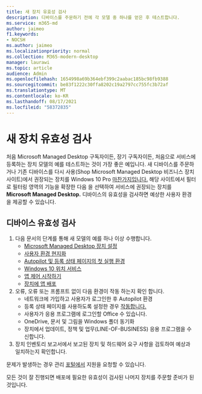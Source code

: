 ```yaml
---
title: 새 장치 유효성 검사
description: 디바이스를 주문하기 전에 각 모델 중 하나를 얻은 후 테스트합니다.
ms.service: m365-md
author: jaimeo
f1.keywords:
- NOCSH
ms.author: jaimeo
ms.localizationpriority: normal
ms.collection: M365-modern-desktop
manager: laurawi
ms.topic: article
audience: Admin
ms.openlocfilehash: 1654998a69b364ebf399c2aabac185bc98fb9388
ms.sourcegitcommit: be83f1222c30ffa8202c19a2797cc755fc3b72af
ms.translationtype: MT
ms.contentlocale: ko-KR
ms.lasthandoff: 08/17/2021
ms.locfileid: "58372835"
---
```

# <a name="validate-new-devices"></a>새 장치 유효성 검사

처음 Microsoft Managed Desktop 구독자이든, 장기 구독자이든, 처음으로 서비스에 등록하는 장치 모델의 예를 테스트하는 것이 가장 좋은 예입니다. 새 디바이스를 주문하거나 기존 디바이스를 다시 사용(Shop Microsoft Managed Desktop 비즈니스 장치 사이트)에서 권장되는 장치를 Windows 10 Pro [마찬가지입니다.](https://www.microsoft.com/en-us/windowsforbusiness/view-all-devices) 해당 사이트에서 필터로 필터링 영역의 기능을 확장한  다음  을 선택하여 서비스에 권장되는 장치를 **Microsoft Managed Desktop.** 디바이스의 유효성을 검사하면 예상한 사용자 환경을 제공할 수 있습니다.

## <a name="validate-devices"></a>디바이스 유효성 검사

1. 다음 문서의 단계를 통해 새 모델의 예를 하나 이상 수행합니다.
    - [Microsoft Managed Desktop 장치 설정](set-up-devices.md)
    - [사용자 환경 현지화](localization.md)
    - [Autopilot 및 등록 상태 페이지의 첫 실행 환경](esp-first-run.md)
    - [Windows 10 위치 서비스](device-location.md)
    - [앱 제어 시작하기](get-started-app-control.md)
    - [장치에 앱 배포](deploy-apps.md)
2. 오류, 오류 또는 프롬프트 없이 다음 환경이 작동 하는지 확인 합니다.
    - 네트워크에 가입하고 사용자가 로그인한 후 Autopilot 환경
    - 등록 상태 페이지를 사용하도록 설정한 경우 [작동합니다.](esp-first-run.md)
    - 사용자가 응용 프로그램에 로그인할 Office 수 있습니다.
    - OneDrive, 문서 및 그림을 Windows 폴더 동기화
    - 장치에서 업데이트, 정책 및 업무(LINE-OF-BUSINESS) 응용 프로그램을 수신합니다.
3. 장치 인벤토리 보고서에서 [](../working-with-managed-desktop/device-inventory-report.md) 보고된 장치 및 하드웨어 요구 사항을 검토하여 예상과 일치하는지 확인합니다.

문제가 발생하는 경우 관리 [포털에서](../working-with-managed-desktop/admin-support.md) 지원을 요청할 수 있습니다.

모든 것이 잘 진행되면 배포에 필요한 유효성이 검사된 나머지 장치를 주문할 준비가 된 것입니다.
